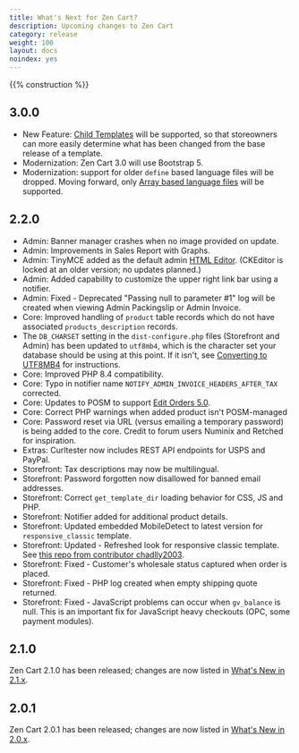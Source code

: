 ```yaml
---
title: What's Next for Zen Cart? 
description: Upcoming changes to Zen Cart 
category: release
weight: 100
layout: docs
noindex: yes
---
```


{{% construction %}}

## 3.0.0 
- New Feature: <a href="https://github.com/zencart/zencart/discussions/6428">Child Templates</a> will be supported, so that storeowners can more easily determine what has been changed from the base release of a template. 
- Modernization: Zen Cart 3.0 will use Bootstrap 5. 
- Modernization: support for older `define` based language files will be dropped.  Moving forward, only [Array based language files](/dev/languages/158_language_files/) will be supported. 

## 2.2.0 
- Admin: Banner manager crashes when no image provided on update.
- Admin: Improvements in Sales Report with Graphs.
- Admin: TinyMCE added as the default admin  [HTML Editor](/user/running/html_editors). (CKEditor is locked at an older version; no updates planned.)
- Admin: Added capability to customize the upper right link bar using a notifier. 
- Admin: Fixed - Deprecated "Passing null to parameter #1" log will be created when viewing Admin Packingslip or Admin Invoice.
- Core: Improved handling of `product` table records which do not have associated `products_description` records.
- The `DB_CHARSET` setting in the `dist-configure.php` files (Storefront and Admin) has been updated to `utf8mb4`, which is the character set your database should be using at this point.  If it isn't, see [Converting to UTF8MB4](/user/upgrading/convert_to_utf8/) for instructions.
- Core: Improved PHP 8.4 compatibility.
- Core: Typo in notifier name `NOTIFY_ADMIN_INVOICE_HEADERS_AFTER_TAX` corrected.
- Core: Updates to POSM to support [Edit Orders 5.0](https://www.zen-cart.com/downloads.php?do=file&id=2400).
- Core: Correct PHP warnings when added product isn't POSM-managed 
- Core: Password reset via URL (versus emailing a temporary password) is being added to the core.  Credit to forum users Numinix and Retched for inspiration.
- Extras: Curltester now includes REST API endpoints for USPS and PayPal. 
- Storefront: Tax descriptions may now be multilingual.
- Storefront: Password forgotten now disallowed for banned email addresses.
- Storefront: Correct `get_template_dir` loading behavior for CSS, JS and PHP.
- Storefront: Notifier added for additional product details.
- Storefront: Updated embedded MobileDetect to latest version for `responsive_classic` template.
- Storefront: Updated - Refreshed look for responsive classic template.  See [this repo from contributor chadlly2003](https://github.com/chadlly2003/zencart_responsive_classic_redesign).
- Storefront: Fixed - Customer's wholesale status captured when order is placed.
- Storefront: Fixed - PHP log created when empty shipping quote returned.
- Storefront: Fixed - JavaScript problems can occur when `gv_balance` is null. This is an important fix for JavaScript heavy checkouts (OPC, some payment modules).

## 2.1.0 
Zen Cart 2.1.0 has been released; changes are now listed in [What's New in 2.1.x](/release/whatsnew_2.1.0).

## 2.0.1 
Zen Cart 2.0.1 has been released; changes are now listed in [What's New in 2.0.x](/release/whatsnew_2.0.0.html).
